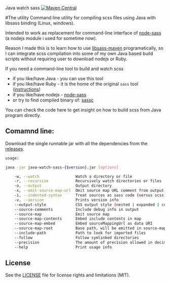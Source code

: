 Java watch sass [![Maven Central](https://img.shields.io/maven-central/v/hr.hrg/java-watch-sass.svg)](https://mvnrepository.com/artifact/hr.hrg/java-watch-sass)

#The utility
Command line utility for compiling scss files using Java with libsass binding (Linux, windows).

Intended to work as replacement for command-line interface of [node-sass](https://github.com/sass/node-sass#command-line-interface) (a nodejs module i used for sometime now). 

Reason I made this is to learn how to use
[libsass-maven](https://github.com/warmuuh/libsass-maven-plugin) programatically, so I can
integrate scss compilation into some of my own Java based build scripts without requiring user to 
download nodejs or Ruby.

If you need a command-line tool to build and watch scss
 - if you like/have Java - you can use this tool
 - if you like/have Ruby - it is the home of the original `sass` tool ([instructions](http://sass-lang.com/install))
 - if you like/have nodejs - [node-sass](https://github.com/sass/node-sass#command-line-interface) 
 - or try to find compiled binary of: [sassc](https://github.com/sass/sassc)

You can check the code here to get insight on how to build scss from Java program directly.


## Comamnd line:

Download the single runnable jar with all the dependencies from the  [releases](https://github.com/hrgdavor/java-watch-sass/releases).

```bash
usage:

java -jar java-watch-sass-{$version}.jar [options]

    -w, --watch                Watch a directory or file
    -r, --recursive            Recursively watch directories or files
    -o, --output               Output directory
    -x, --omit-source-map-url  Omit source map URL comment from output
    -i, --indented-syntax      Treat sources as sass code (versus scss)
    -v, --version              Prints version info
    --output-style             CSS output style (nested | expanded | compact | compressed)
    --source-comments          Include debug info in output
    --source-map               Emit source map
    --source-map-contents      Embed include contents in map
    --source-map-embed         Embed sourceMappingUrl as data URI
    --source-map-root          Base path, will be emitted in source-map as is
    --include-path             Path to look for imported files
    --follow                   Follow symlinked directories
    --precision                The amount of precision allowed in decimal numbers
    --help                     Print usage info
```


## License

See the [LICENSE](LICENSE.md) file for license rights and limitations (MIT).

